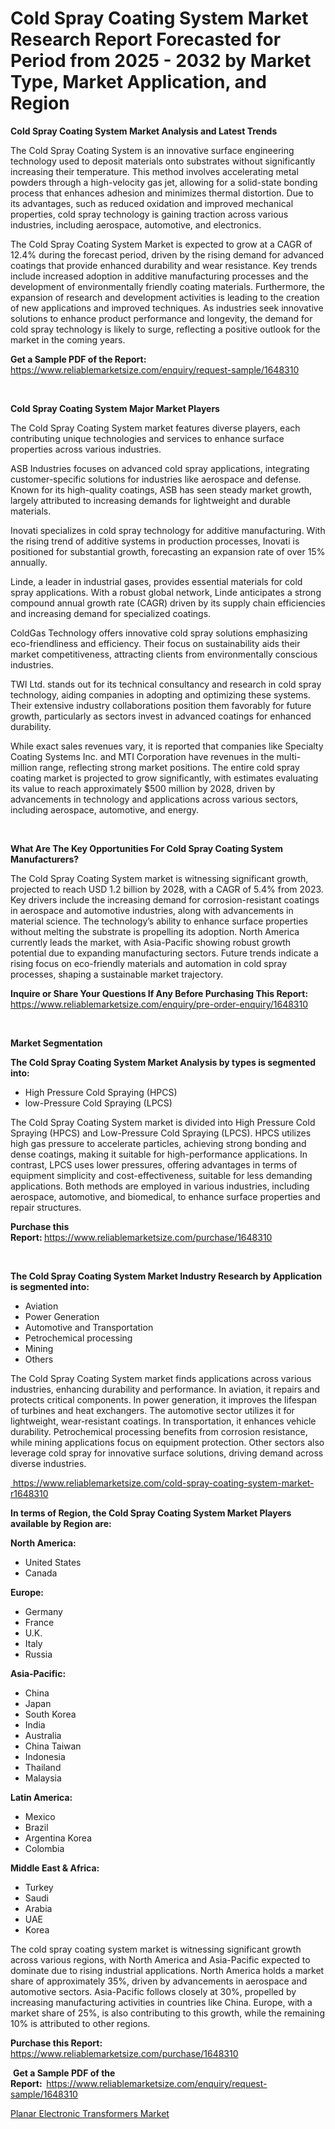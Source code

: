 <p><h1>Cold Spray Coating System Market Research Report Forecasted for Period from 2025 -  2032 by Market Type, Market Application, and Region</h1></p><p><strong>Cold Spray Coating System Market Analysis and Latest Trends</strong></p>
<p><p>The Cold Spray Coating System is an innovative surface engineering technology used to deposit materials onto substrates without significantly increasing their temperature. This method involves accelerating metal powders through a high-velocity gas jet, allowing for a solid-state bonding process that enhances adhesion and minimizes thermal distortion. Due to its advantages, such as reduced oxidation and improved mechanical properties, cold spray technology is gaining traction across various industries, including aerospace, automotive, and electronics.</p><p>The Cold Spray Coating System Market is expected to grow at a CAGR of 12.4% during the forecast period, driven by the rising demand for advanced coatings that provide enhanced durability and wear resistance. Key trends include increased adoption in additive manufacturing processes and the development of environmentally friendly coating materials. Furthermore, the expansion of research and development activities is leading to the creation of new applications and improved techniques. As industries seek innovative solutions to enhance product performance and longevity, the demand for cold spray technology is likely to surge, reflecting a positive outlook for the market in the coming years.</p></p>
<p><strong>Get a Sample PDF of the Report:&nbsp;</strong> <a href="https://www.reliablemarketsize.com/enquiry/request-sample/1648310?utm_campaign=2944&utm_medium=2&utm_source=Github&utm_content=ia&utm_term=25032025&utm_id=cold-spray-coating-system">https://www.reliablemarketsize.com/enquiry/request-sample/1648310</a></p>
<p>&nbsp;</p>
<p><strong>Cold Spray Coating System Major Market Players</strong></p>
<p><p>The Cold Spray Coating System market features diverse players, each contributing unique technologies and services to enhance surface properties across various industries. </p><p>ASB Industries focuses on advanced cold spray applications, integrating customer-specific solutions for industries like aerospace and defense. Known for its high-quality coatings, ASB has seen steady market growth, largely attributed to increasing demands for lightweight and durable materials.</p><p>Inovati specializes in cold spray technology for additive manufacturing. With the rising trend of additive systems in production processes, Inovati is positioned for substantial growth, forecasting an expansion rate of over 15% annually. </p><p>Linde, a leader in industrial gases, provides essential materials for cold spray applications. With a robust global network, Linde anticipates a strong compound annual growth rate (CAGR) driven by its supply chain efficiencies and increasing demand for specialized coatings.</p><p>ColdGas Technology offers innovative cold spray solutions emphasizing eco-friendliness and efficiency. Their focus on sustainability aids their market competitiveness, attracting clients from environmentally conscious industries.</p><p>TWI Ltd. stands out for its technical consultancy and research in cold spray technology, aiding companies in adopting and optimizing these systems. Their extensive industry collaborations position them favorably for future growth, particularly as sectors invest in advanced coatings for enhanced durability.</p><p>While exact sales revenues vary, it is reported that companies like Specialty Coating Systems Inc. and MTI Corporation have revenues in the multi-million range, reflecting strong market positions. The entire cold spray coating market is projected to grow significantly, with estimates evaluating its value to reach approximately $500 million by 2028, driven by advancements in technology and applications across various sectors, including aerospace, automotive, and energy.</p></p>
<p>&nbsp;</p>
<p><strong>What Are The Key Opportunities For Cold Spray Coating System Manufacturers?</strong></p>
<p><p>The Cold Spray Coating System market is witnessing significant growth, projected to reach USD 1.2 billion by 2028, with a CAGR of 5.4% from 2023. Key drivers include the increasing demand for corrosion-resistant coatings in aerospace and automotive industries, along with advancements in material science. The technology’s ability to enhance surface properties without melting the substrate is propelling its adoption. North America currently leads the market, with Asia-Pacific showing robust growth potential due to expanding manufacturing sectors. Future trends indicate a rising focus on eco-friendly materials and automation in cold spray processes, shaping a sustainable market trajectory.</p></p>
<p><strong>Inquire or Share Your Questions If Any Before Purchasing This Report:</strong> <a href="https://www.reliablemarketsize.com/enquiry/pre-order-enquiry/1648310?utm_campaign=2944&utm_medium=2&utm_source=Github&utm_content=ia&utm_term=25032025&utm_id=cold-spray-coating-system">https://www.reliablemarketsize.com/enquiry/pre-order-enquiry/1648310</a></p>
<p>&nbsp;</p>
<p><strong>Market Segmentation</strong></p>
<p><strong>The Cold Spray Coating System Market Analysis by types is segmented into:</strong></p>
<p><ul><li>High Pressure Cold Spraying (HPCS)</li><li>low-Pressure Cold Spraying (LPCS)</li></ul></p>
<p><p>The Cold Spray Coating System market is divided into High Pressure Cold Spraying (HPCS) and Low-Pressure Cold Spraying (LPCS). HPCS utilizes high gas pressure to accelerate particles, achieving strong bonding and dense coatings, making it suitable for high-performance applications. In contrast, LPCS uses lower pressures, offering advantages in terms of equipment simplicity and cost-effectiveness, suitable for less demanding applications. Both methods are employed in various industries, including aerospace, automotive, and biomedical, to enhance surface properties and repair structures.</p></p>
<p><strong>Purchase this Report:&nbsp;</strong><a href="https://www.reliablemarketsize.com/purchase/1648310?utm_campaign=2944&utm_medium=2&utm_source=Github&utm_content=ia&utm_term=25032025&utm_id=cold-spray-coating-system">https://www.reliablemarketsize.com/purchase/1648310</a></p>
<p>&nbsp;</p>
<p><strong>The Cold Spray Coating System Market Industry Research by Application is segmented into:</strong></p>
<p><ul><li>Aviation</li><li>Power Generation</li><li>Automotive and Transportation</li><li>Petrochemical processing</li><li>Mining</li><li>Others</li></ul></p>
<p><p>The Cold Spray Coating System market finds applications across various industries, enhancing durability and performance. In aviation, it repairs and protects critical components. In power generation, it improves the lifespan of turbines and heat exchangers. The automotive sector utilizes it for lightweight, wear-resistant coatings. In transportation, it enhances vehicle durability. Petrochemical processing benefits from corrosion resistance, while mining applications focus on equipment protection. Other sectors also leverage cold spray for innovative surface solutions, driving demand across diverse industries.</p></p>
<p><a href="https://www.reliablemarketsize.com/cold-spray-coating-system-market-r1648310?utm_campaign=2944&utm_medium=2&utm_source=Github&utm_content=ia&utm_term=25032025&utm_id=cold-spray-coating-system">&nbsp;https://www.reliablemarketsize.com/cold-spray-coating-system-market-r1648310</a></p>
<p><strong>In terms of Region, the Cold Spray Coating System Market Players available by Region are:</strong></p>
<p>
    <p> <strong> North America: </strong>
        <ul>
            <li>United States</li>
            <li>Canada</li>
        </ul>
        </p> 
    <p> <strong> Europe: </strong>
        <ul>
            <li>Germany</li>
            <li>France</li>
            <li>U.K.</li>
            <li>Italy</li>
            <li>Russia</li>
        </ul>
        </p> 
    <p> <strong> Asia-Pacific: </strong>
        <ul>
            <li>China</li>
            <li>Japan</li>
            <li>South Korea</li>
            <li>India</li>
            <li>Australia</li>
            <li>China Taiwan</li>
            <li>Indonesia</li>
            <li>Thailand</li>
            <li>Malaysia</li>
        </ul>
        </p> 
    <p> <strong> Latin America: </strong>
        <ul>
            <li>Mexico</li>
            <li>Brazil</li>
            <li>Argentina Korea</li>
            <li>Colombia</li>
        </ul>
        </p> 
    <p> <strong> Middle East & Africa: </strong>
        <ul>
            <li>Turkey</li>
            <li>Saudi</li>
            <li>Arabia</li>
            <li>UAE</li>
            <li>Korea</li>
        </ul>
    </p>
    </p>
<p><p>The cold spray coating system market is witnessing significant growth across various regions, with North America and Asia-Pacific expected to dominate due to rising industrial applications. North America holds a market share of approximately 35%, driven by advancements in aerospace and automotive sectors. Asia-Pacific follows closely at 30%, propelled by increasing manufacturing activities in countries like China. Europe, with a market share of 25%, is also contributing to this growth, while the remaining 10% is attributed to other regions.</p></p>
<p><strong>Purchase this Report: </strong><a href="https://www.reliablemarketsize.com/purchase/1648310?utm_campaign=2944&utm_medium=2&utm_source=Github&utm_content=ia&utm_term=25032025&utm_id=cold-spray-coating-system">https://www.reliablemarketsize.com/purchase/1648310</a></p>
<p>&nbsp;<strong>Get a Sample PDF of the Report:&nbsp;&nbsp;</strong><a href="https://www.reliablemarketsize.com/enquiry/request-sample/1648310?utm_campaign=2944&utm_medium=2&utm_source=Github&utm_content=ia&utm_term=25032025&utm_id=cold-spray-coating-system">https://www.reliablemarketsize.com/enquiry/request-sample/1648310</a></p>
<p><strong></strong></p>
<p><p><a href="https://github.com/scaseiargas/Market-Research-Report-List-1/blob/main/planar-electronic-transformers-market.md?utm_campaign=2944&utm_medium=2&utm_source=Github&utm_content=ia&utm_term=25032025&utm_id=cold-spray-coating-system">Planar Electronic Transformers Market</a></p></p>